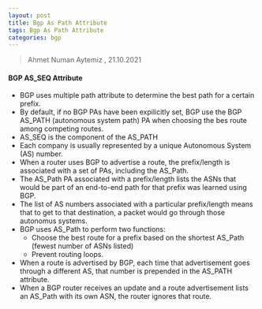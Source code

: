 ```yaml
---
layout: post
title: Bgp As Path Attribute
tags: Bgp As Path Attribute
categories: bgp
---
```


> Ahmet Numan Aytemiz , 21.10.2021

#### **BGP AS_SEQ Attribute**

- BGP uses multiple path attribute to determine the best path for a certain prefix.
- By default, if no BGP PAs have been expilicitly set, BGP use the BGP AS_PATH (autonomous system path) PA when choosing the bes route among competing routes.
- AS_SEQ is the component of the AS_PATH 
- Each company is usually represented by a unique Autonomous System (AS) number.
- When a router uses BGP to advertise a route, the prefix/length is associated with a set of PAs, including the AS_Path.
- The AS_Path PA associated with a prefix/length lists the ASNs that would be part of an end-to-end path for that prefix was learned using BGP.
- The list of AS numbers associated with a particular prefix/length means that to get to that destination, a packet would go through those autonomus systems.
- BGP uses AS_Path to perform two functions:
  - Choose the best route for a prefix based on the shortest AS_Path (fewest number of ASNs listed)
  - Prevent routing loops.
- When a route is advertised by BGP, each time that advertisement goes through a different AS, that number is prepended in the AS_PATH attribute.
- When a BGP router receives an update and a route advertisement lists an AS_Path with its own ASN, the router ignores that route.